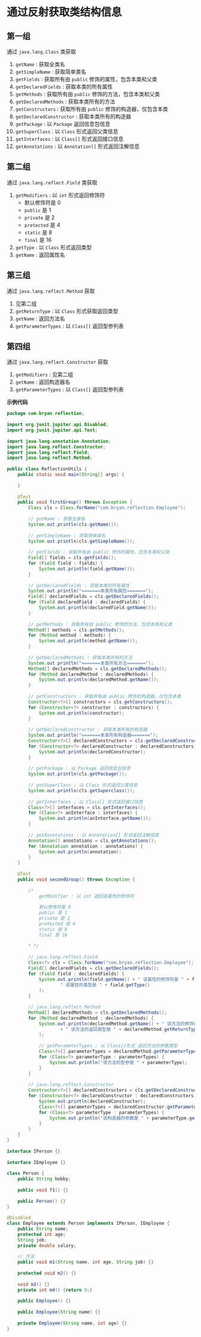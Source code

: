# 通过反射获取类结构信息

## 第一组

通过 `java.lang.Class` 类获取

1. `getName` : 获取全类名
2. `getSimpleName` : 获取简单类名
3. `getFields` : 获取所有由 `public` 修饰的属性，包含本类和父类
4. `getDeclaredFields` : 获取本类的所有属性
5. `getMethods` : 获取所有由 `public` 修饰的方法，包含本类和父类
6. `getDeclaredMethods` : 获取本类所有的方法
7. `getConstructors` : 获取所有由 `public` 修饰的构造器，仅包含本类
8. `getDeclaredConstructor` : 获取本类所有的构造器
9. `getPackage` : 以 `Package` 返回信息包信息
10. `getSuperClass` : 以 `Class` 形式返回父类信息
11. `getInterfaces` : 以 `Class[]` 形式返回接口信息
12. `getAnnotations` : 以 `Annotation[]` 形式返回注解信息

## 第二组

通过 `java.lang.reflect.Field` 类获取

1. `getModifiers` : 以 `int` 形式返回修饰符
    - 默认修饰符是 0
    - `public` 是 1
    - `private` 是 2
    - `protected` 是 4
    - `static` 是 8
    - `final` 是 16
2. `getType` : 以 `Class` 形式返回类型
3. `getName` : 返回属性名

## 第三组

通过 `java.lang.reflect.Method` 获取

1. 见第二组
2. `getReturnType` : 以 `Class` 形式获取返回类型
3. `getName` : 返回方法名
4. `getParameterTypes` : 以 `Class[]` 返回型参列表

## 第四组

通过 `java.lang.reflect.Constructor` 获取

1. `getModifiers` : 见第二组
2. `getName` : 返回构造器名
3. `getParameterTypes` : 以 `Class[]` 返回型参列表


**示例代码**

```Java
package com.bryan.reflection;  
  
import org.junit.jupiter.api.Disabled;  
import org.junit.jupiter.api.Test;  
  
import java.lang.annotation.Annotation;  
import java.lang.reflect.Constructor;  
import java.lang.reflect.Field;  
import java.lang.reflect.Method;  
  
public class ReflectionUtils {  
    public static void main(String[] args) {  
  
    }  
  
    @Test  
    public void firstGroup() throws Exception {  
        Class cls = Class.forName("com.bryan.reflection.Employee");  
  
        // getName : 获取全类名  
        System.out.println(cls.getName());  
  
        // getSimpleName : 获取简单类名  
        System.out.println(cls.getSimpleName());  
  
        // getFields : 获取所有由 public 修饰的属性，包含本类和父类  
        Field[] fields = cls.getFields();  
        for (Field field : fields) {  
            System.out.println(field.getName());  
        }  
  
        // getDeclaredFields : 获取本类的所有属性  
        System.out.println("=======本类所有属性=======");  
        Field[] declaredFields = cls.getDeclaredFields();  
        for (Field declaredField : declaredFields) {  
            System.out.println(declaredField.getName());  
        }  
  
        // getMethods : 获取所有由 public 修饰的方法，包含本类和父类  
        Method[] methods = cls.getMethods();  
        for (Method method : methods) {  
            System.out.println(method.getName());  
        }  
  
        // getDeclaredMethods : 获取本类所有的方法  
        System.out.println("=======本类所有方法=======");  
        Method[] declaredMethods = cls.getDeclaredMethods();  
        for (Method declaredMethod : declaredMethods) {  
            System.out.println(declaredMethod.getName());  
        }  
  
        // getConstructors : 获取所有由 public 修饰的构造器，仅包含本类  
        Constructor<?>[] constructors = cls.getConstructors();  
        for (Constructor<?> constructor : constructors) {  
            System.out.println(constructor);  
        }  
  
        // getDeclaredConstructor : 获取本类所有的构造器  
        System.out.println("=======本类所有构造器=======");  
        Constructor<?>[] declaredConstructors = cls.getDeclaredConstructors();  
        for (Constructor<?> declaredConstructor : declaredConstructors) {  
            System.out.println(declaredConstructor);  
        }  
  
        // getPackage : 以 Package 返回信息包信息  
        System.out.println(cls.getPackage());  
  
        // getSuperClass : 以 Class 形式返回父类信息  
        System.out.println(cls.getSuperclass());  
  
        // getInterfaces : 以 Class[] 形式返回接口信息  
        Class<?>[] interfaces = cls.getInterfaces();  
        for (Class<?> anInterface : interfaces) {  
            System.out.println(anInterface.getName());  
        }  
  
        // getAnnotations : 以 Annotation[] 形式返回注解信息  
        Annotation[] annotations = cls.getAnnotations();  
        for (Annotation annotation : annotations) {  
            System.out.println(annotation);  
        }  
    }  
  
    @Test  
    public void secondGroup() throws Exception {  
  
        /*  
            getModifier : 以 int 返回该属性的修饰符  
  
            默认修饰符是 0            
            public 是 1            
            private 是 2            
            protected 是 4            
            static 是 8            
            final 是 16  
        
        * */  
         
        // java.lang.reflect.Field        
        Class<?> cls = Class.forName("com.bryan.reflection.Employee");  
        Field[] declaredFields = cls.getDeclaredFields();  
        for (Field field : declaredFields) {  
            System.out.println(field.getName() + " 该属性的修饰符是 " + field.getModifiers() +  
                    " 该属性的类型是 " + field.getType()  
            );  
        }  
  
        // java.lang.reflect.Method  
        Method[] declaredMethods = cls.getDeclaredMethods();  
        for (Method declaredMethod : declaredMethods) {  
            System.out.println(declaredMethod.getName() + " 该方法的修饰符是 " + declaredMethod.getModifiers()  
                    + " 该方法的返回类型是 " + declaredMethod.getReturnType()  
            );  
  
            // getParameterTypes : 以 Class[]形式 返回方法的参数类型  
            Class<?>[] parameterTypes = declaredMethod.getParameterTypes();  
            for (Class<?> parameterType : parameterTypes) {  
                System.out.println("该方法的型参是 " + parameterType);  
            }  
        }  
  
        // java.lang.reflect.Constructor  
        Constructor<?>[] declaredConstructors = cls.getDeclaredConstructors();  
        for (Constructor<?> declaredConstructor : declaredConstructors) {  
            System.out.println(declaredConstructor);  
            Class<?>[] parameterTypes = declaredConstructor.getParameterTypes();  
            for (Class<?> parameterType : parameterTypes) {  
                System.out.println("该构造器的参数是 " + parameterType.getName());  
            }  
        }  
    }  
}  
  
interface IPerson {}  
  
interface IEmployee {}  
  
class Person {  
    public String hobby;  
  
    public void f1() {}  
  
    public Person() {}  
}  
  
@Disabled  
class Employee extends Person implements IPerson, IEmployee {  
    public String name;  
    protected int age;  
    String job;  
    private double salary;  
  
    // 方法  
    public void m1(String name, int age, String job) {}  
  
    protected void m2() {}  
  
    void m3() {}  
    private int m4() {return 0;}  
  
    public Employee() {}  
  
    public Employee(String name) {}  
  
    private Employee(String name, int age) {}  
}
```